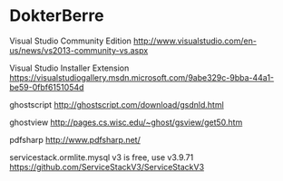 # DokterBerre

Visual Studio Community Edition
http://www.visualstudio.com/en-us/news/vs2013-community-vs.aspx

Visual Studio Installer Extension
https://visualstudiogallery.msdn.microsoft.com/9abe329c-9bba-44a1-be59-0fbf6151054d

ghostscript
http://ghostscript.com/download/gsdnld.html

ghostview
http://pages.cs.wisc.edu/~ghost/gsview/get50.htm

pdfsharp
http://www.pdfsharp.net/

servicestack.ormlite.mysql
v3 is free, use v3.9.71
https://github.com/ServiceStackV3/ServiceStackV3


